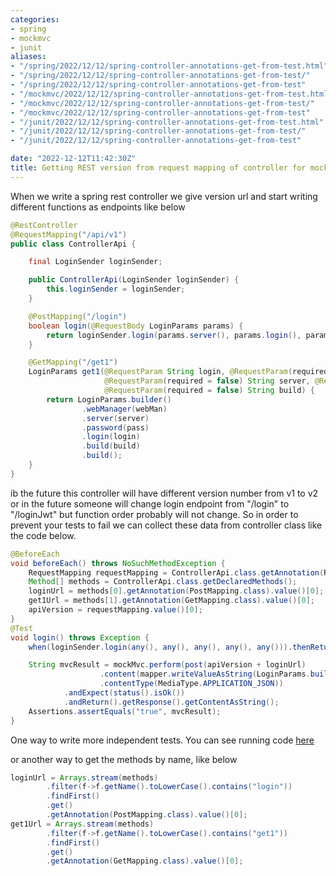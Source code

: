 ```yaml
---
categories:
- spring
- mockmvc
- junit
aliases:
- "/spring/2022/12/12/spring-controller-annotations-get-from-test.html"
- "/spring/2022/12/12/spring-controller-annotations-get-from-test/"
- "/spring/2022/12/12/spring-controller-annotations-get-from-test"
- "/mockmvc/2022/12/12/spring-controller-annotations-get-from-test.html"
- "/mockmvc/2022/12/12/spring-controller-annotations-get-from-test/"
- "/mockmvc/2022/12/12/spring-controller-annotations-get-from-test"
- "/junit/2022/12/12/spring-controller-annotations-get-from-test.html"
- "/junit/2022/12/12/spring-controller-annotations-get-from-test/"
- "/junit/2022/12/12/spring-controller-annotations-get-from-test"

date: "2022-12-12T11:42:30Z"
title: Getting REST version from request mapping of controller for mockmvc
---
```

When we write a spring rest controller we give version url and start writing different functions as endpoints like below
```java
@RestController
@RequestMapping("/api/v1")
public class ControllerApi {

    final LoginSender loginSender;

    public ControllerApi(LoginSender loginSender) {
        this.loginSender = loginSender;
    }

    @PostMapping("/login")
    boolean login(@RequestBody LoginParams params) {
        return loginSender.login(params.server(), params.login(), params.password(), params.build(), params.webManager());
    }

    @GetMapping("/get1")
    LoginParams get1(@RequestParam String login, @RequestParam(required = false) String webMan,
                     @RequestParam(required = false) String server, @RequestParam(required = false) String pass,
                     @RequestParam(required = false) String build) {
        return LoginParams.builder()
                .webManager(webMan)
                .server(server)
                .password(pass)
                .login(login)
                .build(build)
                .build();
    }
}
```

ib the future this controller will have different version number from v1 to v2 or in the future someone will change login endpoint from "/login" to "/loginJwt" but function order probably will not change. So in order to prevent your tests to fail we can collect these data from controller class like the code below.

```java
@BeforeEach
void beforeEach() throws NoSuchMethodException {
    RequestMapping requestMapping = ControllerApi.class.getAnnotation(RequestMapping.class);
    Method[] methods = ControllerApi.class.getDeclaredMethods();
    loginUrl = methods[0].getAnnotation(PostMapping.class).value()[0];
    get1Url = methods[1].getAnnotation(GetMapping.class).value()[0];
    apiVersion = requestMapping.value()[0];
}
@Test
void login() throws Exception {
    when(loginSender.login(any(), any(), any(), any(), any())).thenReturn(true);

    String mvcResult = mockMvc.perform(post(apiVersion + loginUrl)
                    .content(mapper.writeValueAsString(LoginParams.builder().build()))
                    .contentType(MediaType.APPLICATION_JSON))
            .andExpect(status().isOk())
            .andReturn().getResponse().getContentAsString();
    Assertions.assertEquals("true", mvcResult);
}
```
One way to write more independent tests. You can see running code [here](https://github.com/ozkanpakdil/spring-examples/blob/master/swagger-boot3-graalvm/src/test/java/org/example/ControllerApiTest.java)

or another way to get the methods by name, like below
```java
loginUrl = Arrays.stream(methods)
        .filter(f->f.getName().toLowerCase().contains("login"))
        .findFirst()
        .get()
        .getAnnotation(PostMapping.class).value()[0];
get1Url = Arrays.stream(methods)
        .filter(f->f.getName().toLowerCase().contains("get1"))
        .findFirst()
        .get()
        .getAnnotation(GetMapping.class).value()[0];
```